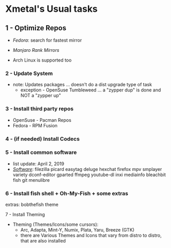 # Xmetal's Usual tasks

## 1 - Optimize Repos

- *Fedora*: search for fastest mirror 
- *Manjaro Rank Mirrors* 

- Arch Linux  is supported too  

### 2 - Update System

- note: Updates packages ... doesn't do a dist upgrade type of task
  - exception - OpenSuse Tumbleweed ... a "zypper dup" is done and NOT a "zypper up"

### 3 - Install third party repos

- OpenSuse - Pacman Repos
- Fedora - RPM Fusion

### 4 - (if needed) Install Codecs

### 5 - Install common software

- list update: April 2, 2019
- <u>*Software*</u>: filezilla picard easytag deluge hexchat firefox mpv smplayer variety dconf-editor gparted ffmpeg youtube-dl inxi mediainfo bleachbit fish git menulibre

### 6 - Install fish shell + Oh-My-Fish + some extras

extras: bobthefish theme

7 - Install Theming

 - Theming (Themes/Icons/some cursors):
   	- Arc, Adapta, Mint-Y, Numix, Plata, Yaru, Breeze (GTK)
	- there are Various Themes and Icons that vary from distro to distro, that are also installed